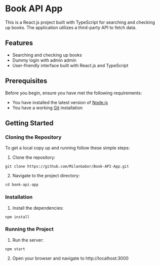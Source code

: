 # Book API App

This is a React.js project built with TypeScript for searching and checking up books. The application utilizes a third-party API to fetch data.

## Features

- Searching and checking up books
- Dummy login with admin admin
- User-friendly interface built with React.js and TypeScript

## Prerequisites

Before you begin, ensure you have met the following requirements:

- You have installed the latest version of [Node.js](https://nodejs.org/en/download/)
- You have a working [Git](https://git-scm.com/downloads) installation

## Getting Started

### Cloning the Repository

To get a local copy up and running follow these simple steps:

1. Clone the repository:
 ```
 git clone https://github.com/MilanGabor/Book-API-App.git
 ```
2. Navigate to the project directory:
  ```
  cd book-api-app
  ```
### Installation
1. Install the dependencies:
  ```
  npm install
  ```
### Running the Project
1. Run the server:
  ```
  npm start
  ```
2. Open your browser and navigate to http://localhost:3000
